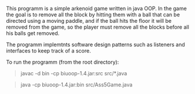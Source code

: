 This programm is a simple arkenoid game written in java OOP.
In the game the goal is to remove all the block by hitting them with a ball
that can be directed using a moving paddle, and if the ball hits the floor it will 
be removed from the game, so the player must remove all the blocks before all his balls 
get removed.


The programm implemtnts software design patterns such as listeners and interfaces
to keep track of a score.


To run the programm (from the root directory):

> javac -d bin -cp biuoop-1.4.jar:src src/*.java

> java -cp biuoop-1.4.jar:bin src/Ass5Game.java